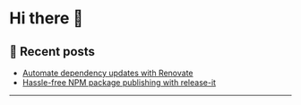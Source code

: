 # Hi there 👋

## 📕 Recent posts
<!-- BLOG-POST-LIST:START -->
- [Automate dependency updates with Renovate](https://fatehak.dev/blog/automate-dependency-updates-with-renovate/)
- [Hassle-free NPM package publishing with release-it](https://fatehak.dev/blog/hassle-free-publish-with-releaseit/)
<!-- BLOG-POST-LIST:END -->

<hr />
